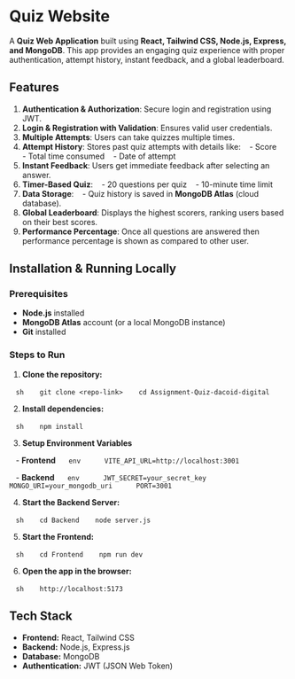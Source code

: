 # Quiz Website

A **Quiz Web Application** built using **React, Tailwind CSS, Node.js, Express, and MongoDB**. This app provides an engaging quiz experience with proper authentication, attempt history, instant feedback, and a global leaderboard.

## Features

1. **Authentication & Authorization**: Secure login and registration using JWT.
2. **Login & Registration with Validation**: Ensures valid user credentials.
3. **Multiple Attempts**: Users can take quizzes multiple times.
4. **Attempt History**: Stores past quiz attempts with details like:
   - Score
   - Total time consumed
   - Date of attempt
5. **Instant Feedback**: Users get immediate feedback after selecting an answer.
6. **Timer-Based Quiz**:
   - 20 questions per quiz
   - 10-minute time limit
7. **Data Storage**:
   - Quiz history is saved in **MongoDB Atlas** (cloud database).
8. **Global Leaderboard**: Displays the highest scorers, ranking users based on their best scores.
9. **Performance Percentage**: Once all questions are answered then performance percentage is shown as compared to other user.


## Installation & Running Locally

### Prerequisites

- **Node.js** installed
- **MongoDB Atlas** account (or a local MongoDB instance)
- **Git** installed

### Steps to Run

1. **Clone the repository:**

   ```sh
   git clone <repo-link>
   cd Assignment-Quiz-dacoid-digital
   ```

2. **Install dependencies:**

   ```sh
   npm install
   ```

3. **Setup Environment Variables**

   - **Frontend**
     ```env
     VITE_API_URL=http://localhost:3001
     ```

   - **Backend**
     ```env
     JWT_SECRET=your_secret_key
     MONGO_URI=your_mongodb_uri
     PORT=3001
     ```

4. **Start the Backend Server:**

   ```sh
   cd Backend
   node server.js
   ```

5. **Start the Frontend:**

   ```sh
   cd Frontend
   npm run dev
   ```

6. **Open the app in the browser:**

   ```sh
   http://localhost:5173
   ```

## Tech Stack

- **Frontend:** React, Tailwind CSS
- **Backend:** Node.js, Express.js
- **Database:** MongoDB 
- **Authentication:** JWT (JSON Web Token)



